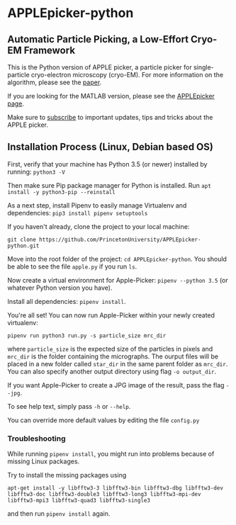 # APPLEpicker-python
## Automatic Particle Picking, a Low-Effort Cryo-EM Framework

This is the Python version of APPLE picker, a particle picker for single-particle cryo-electron microscopy (cryo-EM).
For more information on the algorithm, please see the [paper](https://arxiv.org/abs/1802.00469).

If you are looking for the MATLAB version, please see the [APPLEpicker page](https://github.com/PrincetonUniversity/APPLEpicker).

Make sure to [subscribe](http://eepurl.com/dFmFfn) to important updates, tips and tricks about the APPLE picker.

## Installation Process (Linux, Debian based OS)
First, verify that your machine has Python 3.5 (or newer) installed by running: `python3 -V`

Then make sure Pip package manager for Python is installed. Run `apt install -y python3-pip --reinstall`

As a next step, install Pipenv to easily manage Virtualenv and dependencies: `pip3 install pipenv setuptools`

If you haven't already, clone the project to your local machine:

`git clone https://github.com/PrincetonUniversity/APPLEpicker-python.git`

Move into the root folder of the project: `cd APPLEpicker-python`. You should be able to see the file `apple.py` if you run `ls`.

Now create a virtual environment for Apple-Picker: `pipenv --python 3.5` (or whatever Python version you have).

Install all dependencies: `pipenv install`.

You're all set! You can now run Apple-Picker within your newly created virtualenv:

`pipenv run python3 run.py -s particle_size mrc_dir`

where `particle_size` is the expected size of the particles in pixels and `mrc_dir` is the folder containing the micrographs. The ourput files will be placed in a new folder called `star_dir` in the same parent folder as `mrc_dir`. You can also specify another output directory using flag `-o output_dir`.

If you want Apple-Picker to create a JPG image of the result, pass the flag `--jpg`.

To see help text, simply pass `-h` or `--help`.

You can override more default values by editing the file `config.py`

### Troubleshooting
While running `pipenv install`, you might run into problems because of missing Linux packages.

Try to install the missing packages using

`apt-get install -y libfftw3-3 libfftw3-bin libfftw3-dbg libfftw3-dev libfftw3-doc libfftw3-double3 libfftw3-long3 libfftw3-mpi-dev libfftw3-mpi3 libfftw3-quad3 libfftw3-single3`

and then run `pipenv install` again.
